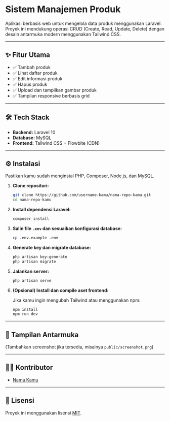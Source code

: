 # Sistem Manajemen Produk

Aplikasi berbasis web untuk mengelola data produk menggunakan Laravel. Proyek ini mendukung operasi CRUD (Create, Read, Update, Delete) dengan desain antarmuka modern menggunakan Tailwind CSS.

---

## ✨ Fitur Utama

- ✅ Tambah produk
- ✅ Lihat daftar produk
- ✅ Edit informasi produk
- ✅ Hapus produk
- ✅ Upload dan tampilkan gambar produk
- ✅ Tampilan responsive berbasis grid

---

## 🛠️ Tech Stack

- **Backend:** Laravel 10
- **Database:** MySQL
- **Frontend:** Tailwind CSS + Flowbite (CDN)

---

## ⚙️ Instalasi

Pastikan kamu sudah menginstal PHP, Composer, Node.js, dan MySQL.

1. **Clone repositori:**

   ```bash
   git clone https://github.com/username-kamu/nama-repo-kamu.git
   cd nama-repo-kamu
   ```

2. **Install dependensi Laravel:**

   ```bash
   composer install
   ```

3. **Salin file `.env` dan sesuaikan konfigurasi database:**

   ```bash
   cp .env.example .env
   ```

4. **Generate key dan migrate database:**

   ```bash
   php artisan key:generate
   php artisan migrate
   ```

5. **Jalankan server:**

   ```bash
   php artisan serve
   ```

6. **(Opsional) Install dan compile aset frontend:**

   Jika kamu ingin mengubah Tailwind atau menggunakan npm:

   ```bash
   npm install
   npm run dev
   ```

---

## 📸 Tampilan Antarmuka

(Tambahkan screenshot jika tersedia, misalnya `public/screenshot.png`)

---

## 👨‍💻 Kontributor

- [Nama Kamu](https://github.com/username-kamu)

---

## 📄 Lisensi

Proyek ini menggunakan lisensi [MIT](LICENSE).